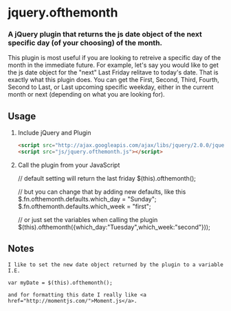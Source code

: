 # jquery.ofthemonth

### A jQuery plugin that returns the js date object of the next specific day (of your choosing) of the month.

This plugin is most useful if you are looking to retreive a specific day of the month in the immediate future. For example, let's say you would like to get the js date object for the "next" Last Friday relitave to today's date. That is exactly what this plugin does. You can get the First, Second, Third, Fourth, Second to Last, or Last upcoming specific weekday, either in the current month or next (depending on what you are looking for).

## Usage

1. Include jQuery and Plugin

	```html
	<script src="http://ajax.googleapis.com/ajax/libs/jquery/2.0.0/jquery.min.js"></script>
	<script src="js/jquery.ofthemonth.js"></script>
	```

2. Call the plugin from your JavaScript

	// default setting will return the last friday
	$(this).ofthemonth();

	// but you can change that by adding new defaults, like this
	$.fn.ofthemonth.defaults.which_day = "Sunday";
	$.fn.ofthemonth.defaults.which_week = "first";

	// or just set the variables when calling the plugin
	$(this).ofthemonth({which_day:"Tuesday",which_week:"second"}));

## Notes

	I like to set the new date object returned by the plugin to a variable
	I.E.

	var myDate = $(this).ofthemonth();

	and for formatting this date I really like <a href="http://momentjs.com/">Moment.js</a>.

<!--## demo
<a href="http://eljamez.com/plugins/ofthemonth">View the live demo.</a>-->
